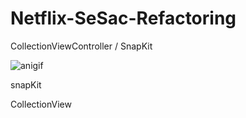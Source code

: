 # Netflix-SeSac-Refactoring
CollectionViewController /  SnapKit

![anigif](https://user-images.githubusercontent.com/56185581/165455666-0ad500f1-7536-4377-a916-bb823bc91a0d.gif)

snapKit

CollectionView
